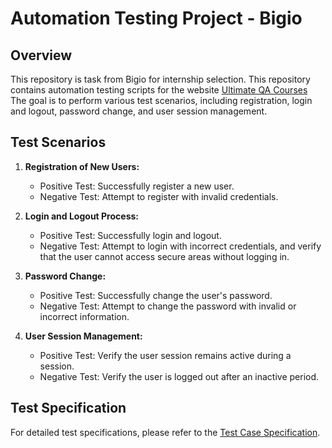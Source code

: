 # Automation Testing Project - Bigio

## Overview
This repository is task from Bigio for internship selection.
This repository contains automation testing scripts for the website [Ultimate QA Courses](https://courses.ultimateqa.com/) The goal is to perform various test scenarios, including registration, login and logout, password change, and user session management.

## Test Scenarios

1. **Registration of New Users:**
   - Positive Test: Successfully register a new user.
   - Negative Test: Attempt to register with invalid credentials.

2. **Login and Logout Process:**
   - Positive Test: Successfully login and logout.
   - Negative Test: Attempt to login with incorrect credentials, and verify that the user cannot access secure areas without logging in.

3. **Password Change:**
   - Positive Test: Successfully change the user's password.
   - Negative Test: Attempt to change the password with invalid or incorrect information.

4. **User Session Management:**
   - Positive Test: Verify the user session remains active during a session.
   - Negative Test: Verify the user is logged out after an inactive period.

## Test Specification

For detailed test specifications, please refer to the [Test Case Specification](https://docs.google.com/spreadsheets/d/1rvAEmq451rKsVqSCiBh7gDV15n9CGujZk4cl6kE0TYU/edit?usp=sharing).
